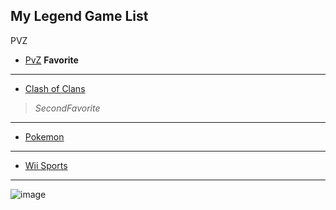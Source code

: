 My Legend Game List
---
PVZ

- [PvZ](https://en.wikipedia.org/wiki/Plants_vs._Zombies_2)
**Favorite**
---
  - [Clash of Clans](https://en.wikipedia.org/wiki/Clash_of_Clans)
> *SecondFavorite*
---
- [Pokemon](https://en.wikipedia.org/wiki/Pok%C3%A9mon)
---
  - [Wii Sports](https://en.wikipedia.org/wiki/Wii_Sports)
---
![image](https://vignette.wikia.nocookie.net/smurfs/images/0/0d/Dopey4.JPG/revision/latest/scale-to-width-down/240?cb=20180929070848)
